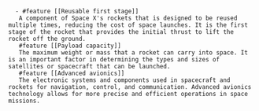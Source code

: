       - #feature [[Reusable first stage]]
       A component of Space X's rockets that is designed to be reused multiple times, reducing the cost of space launches. It is the first stage of the rocket that provides the initial thrust to lift the rocket off the ground.
       #feature [[Payload capacity]]
       The maximum weight or mass that a rocket can carry into space. It is an important factor in determining the types and sizes of satellites or spacecraft that can be launched.
       #feature [[Advanced avionics]]
       The electronic systems and components used in spacecraft and rockets for navigation, control, and communication. Advanced avionics technology allows for more precise and efficient operations in space missions.

